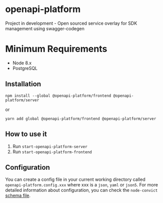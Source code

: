 # openapi-platform
Project in development - Open sourced service overlay for SDK management using swagger-codegen

# Minimum Requirements
- Node 8.x
- PostgreSQL

## Installation
```
npm install --global @openapi-platform/frontend @openapi-platform/server
```
or
```
yarn add global @openapi-platform/frontend @openapi-platform/server
```

## How to use it
1. Run `start-openapi-platform-server`
2. Run `start-openapi-platform-frontend`

## Configuration
You can create a config file in your current working directory called `openapi-platform.config.xxx` where xxx is a `json`, `yaml` or `json5`. 
For more detailed information about configuration, you can check the `node-convict` [schema file](./packages/config/src/schema.ts).
